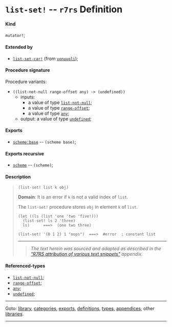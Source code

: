 

<a id='definition__r7rs__list-set_21'></a>

# `list-set!` -- `r7rs` Definition


<a id='definition__r7rs__list-set_21__kind'></a>

#### Kind

`mutator!`;


<a id='definition__r7rs__list-set_21__extended-by'></a>

#### Extended by

 * [`list-set-car!`](../../vonuvoli/definitions/list-set-car_21.md#definition__vonuvoli__list-set-car_21) (from [`vonuvoli`](../../vonuvoli/_index.md#library__vonuvoli));


<a id='definition__r7rs__list-set_21__procedure-signature'></a>

#### Procedure signature

Procedure variants:
 * `((list-not-null range-offset any) -> (undefined))`
   * inputs:
     * a value of type [`list-not-null`](../../r7rs/types/list-not-null.md#type__r7rs__list-not-null);
     * a value of type [`range-offset`](../../r7rs/types/range-offset.md#type__r7rs__range-offset);
     * a value of type [`any`](../../r7rs/types/any.md#type__r7rs__any);
   * output: a value of type [`undefined`](../../r7rs/types/undefined.md#type__r7rs__undefined);


<a id='definition__r7rs__list-set_21__exports'></a>

#### Exports

 * [`scheme:base`](../../r7rs/exports/scheme_3a_base.md#export__r7rs__scheme_3a_base) -- `(scheme base)`;


<a id='definition__r7rs__list-set_21__exports-recursive'></a>

#### Exports recursive

 * [`scheme`](../../r7rs/exports/scheme.md#export__r7rs__scheme) -- `(scheme)`;


<a id='definition__r7rs__list-set_21__description'></a>

#### Description

> ````
> (list-set! list k obj)
> ````
> 
> 
> **Domain**:  It is an error if `k` is not a valid index of `list`.
> 
> The `list-set!` procedure stores `obj` in element `k` of `list`.
> 
> ````
> (let ((ls (list 'one 'two 'five!)))
>   (list-set! ls 2 'three)
>   ls)      ===>  (one two three)
> 
> (list-set! '(0 1 2) 1 "oops")  ===>  #error  ; constant list
> ````
> 
> 
> ----
> > *The text herein was sourced and adapted as described in the ["R7RS attribution of various text snippets"](../../r7rs/appendices/attribution.md#appendix__r7rs__attribution) appendix.*


<a id='definition__r7rs__list-set_21__referenced-types'></a>

#### Referenced-types

 * [`list-not-null`](../../r7rs/types/list-not-null.md#type__r7rs__list-not-null);
 * [`range-offset`](../../r7rs/types/range-offset.md#type__r7rs__range-offset);
 * [`any`](../../r7rs/types/any.md#type__r7rs__any);
 * [`undefined`](../../r7rs/types/undefined.md#type__r7rs__undefined);

----

Goto: [library](../../r7rs/_index.md#library__r7rs), [categories](../../r7rs/categories/_index.md#toc__r7rs__categories), [exports](../../r7rs/exports/_index.md#toc__r7rs__exports), [definitions](../../r7rs/definitions/_index.md#toc__r7rs__definitions), [types](../../r7rs/types/_index.md#toc__r7rs__types), [appendices](../../r7rs/appendices/_index.md#toc__r7rs__appendices), other [libraries](../../_libraries.md#toc__libraries).

----

